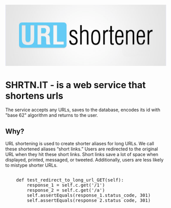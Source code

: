 <img src="images/img2.png">
<h1>SHRTN.IT - is a web service that shortens urls</h1>
<p>The service accepts any URLs, saves to the database, encodes its id with "base 62" algorithm and returns to the user.</p>
<h2>Why?</h2>
<p>URL shortening is used to create shorter aliases for long URLs. We call these shortened aliases “short links.” Users are redirected to the original URL when they hit these short links. Short links save a lot of space when displayed, printed, messaged, or tweeted. Additionally, users are less likely to mistype shorter URLs.</p>
<h2></h2>
<pre>
    def test_redirect_to_long_url_GET(self):
        response_1 = self.c.get('/1')
        response_2 = self.c.get('/a')
        self.assertEquals(response_1.status_code, 301)
        self.assertEquals(response_2.status_code, 301)
</pre>
